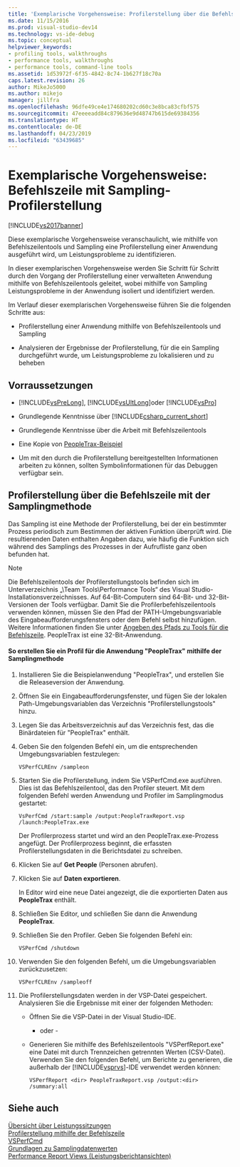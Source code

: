 ```yaml
---
title: 'Exemplarische Vorgehensweise: Profilerstellung über die Befehlszeile mit Sampling | Microsoft-Dokumentation'
ms.date: 11/15/2016
ms.prod: visual-studio-dev14
ms.technology: vs-ide-debug
ms.topic: conceptual
helpviewer_keywords:
- profiling tools, walkthroughs
- performance tools, walkthroughs
- performance tools, command-line tools
ms.assetid: 1d53972f-6f35-4842-8c74-1b627f18c70a
caps.latest.revision: 26
author: MikeJo5000
ms.author: mikejo
manager: jillfra
ms.openlocfilehash: 96dfe49ce4e174680202cd60c3e8bca83cfbf575
ms.sourcegitcommit: 47eeeeadd84c879636e9d48747b615de69384356
ms.translationtype: HT
ms.contentlocale: de-DE
ms.lasthandoff: 04/23/2019
ms.locfileid: "63439685"
---
```

# <a name="walkthrough-command-line-profiling-using-sampling"></a>Exemplarische Vorgehensweise: Befehlszeile mit Sampling-Profilerstellung
[!INCLUDE[vs2017banner](../includes/vs2017banner.md)]

Diese exemplarische Vorgehensweise veranschaulicht, wie mithilfe von Befehlszeilentools und Sampling eine Profilerstellung einer Anwendung ausgeführt wird, um Leistungsprobleme zu identifizieren.  
  
 In dieser exemplarischen Vorgehensweise werden Sie Schritt für Schritt durch den Vorgang der Profilerstellung einer verwalteten Anwendung mithilfe von Befehlszeilentools geleitet, wobei mithilfe von Sampling Leistungsprobleme in der Anwendung isoliert und identifiziert werden.  
  
 Im Verlauf dieser exemplarischen Vorgehensweise führen Sie die folgenden Schritte aus:  
  
- Profilerstellung einer Anwendung mithilfe von Befehlszeilentools und Sampling  
  
- Analysieren der Ergebnisse der Profilerstellung, für die ein Sampling durchgeführt wurde, um Leistungsprobleme zu lokalisieren und zu beheben  
  
## <a name="prerequisites"></a>Vorraussetzungen  
  
- [!INCLUDE[vsPreLong](../includes/vsprelong-md.md)], [!INCLUDE[vsUltLong](../includes/vsultlong-md.md)]oder [!INCLUDE[vsPro](../includes/vspro-md.md)]  
  
- Grundlegende Kenntnisse über [!INCLUDE[csharp_current_short](../includes/csharp-current-short-md.md)]  
  
- Grundlegende Kenntnisse über die Arbeit mit Befehlszeilentools  
  
- Eine Kopie von [PeopleTrax-Beispiel](../profiling/peopletrax-sample-profiling-tools.md)  
  
- Um mit den durch die Profilerstellung bereitgestellten Informationen arbeiten zu können, sollten Symbolinformationen für das Debuggen verfügbar sein.  
  
## <a name="command-line-profiling-using-the-sampling-method"></a>Profilerstellung über die Befehlszeile mit der Samplingmethode  
 Das Sampling ist eine Methode der Profilerstellung, bei der ein bestimmter Prozess periodisch zum Bestimmen der aktiven Funktion überprüft wird. Die resultierenden Daten enthalten Angaben dazu, wie häufig die Funktion sich während des Samplings des Prozesses in der Aufrufliste ganz oben befunden hat.  
  
> [!NOTE]
> Die Befehlszeilentools der Profilerstellungstools befinden sich im Unterverzeichnis „\Team Tools\Performance Tools“ des Visual Studio-Installationsverzeichnisses. Auf 64-Bit-Computern sind 64-Bit- und 32-Bit-Versionen der Tools verfügbar. Damit Sie die Profilerbefehlszeilentools verwenden können, müssen Sie den Pfad der PATH-Umgebungsvariable des Eingabeaufforderungsfensters oder dem Befehl selbst hinzufügen. Weitere Informationen finden Sie unter [Angeben des Pfads zu Tools für die Befehlszeile](../profiling/specifying-the-path-to-profiling-tools-command-line-tools.md). PeopleTrax ist eine 32-Bit-Anwendung.  
  
#### <a name="to-profile-the-peopletrax-application-by-using-the-sampling-method"></a>So erstellen Sie ein Profil für die Anwendung "PeopleTrax" mithilfe der Samplingmethode  
  
1. Installieren Sie die Beispielanwendung "PeopleTrax", und erstellen Sie die Releaseversion der Anwendung.  
  
2. Öffnen Sie ein Eingabeaufforderungsfenster, und fügen Sie der lokalen Path-Umgebungsvariablen das Verzeichnis "Profilerstellungstools" hinzu.  
  
3. Legen Sie das Arbeitsverzeichnis auf das Verzeichnis fest, das die Binärdateien für "PeopleTrax" enthält.  
  
4. Geben Sie den folgenden Befehl ein, um die entsprechenden Umgebungsvariablen festzulegen:  
  
    ```  
    VSPerfCLREnv /sampleon  
    ```  
  
5. Starten Sie die Profilerstellung, indem Sie VSPerfCmd.exe ausführen. Dies ist das Befehlszeilentool, das den Profiler steuert. Mit dem folgenden Befehl werden Anwendung und Profiler im Samplingmodus gestartet:  
  
    ```  
    VsPerfCmd /start:sample /output:PeopleTraxReport.vsp /launch:PeopleTrax.exe  
    ```  
  
     Der Profilerprozess startet und wird an den PeopleTrax.exe-Prozess angefügt. Der Profilerprozess beginnt, die erfassten Profilerstellungsdaten in die Berichtsdatei zu schreiben.  
  
6. Klicken Sie auf **Get People** (Personen abrufen).  
  
7. Klicken Sie auf **Daten exportieren**.  
  
     In Editor wird eine neue Datei angezeigt, die die exportierten Daten aus **PeopleTrax** enthält.  
  
8. Schließen Sie Editor, und schließen Sie dann die Anwendung **PeopleTrax**.  
  
9. Schließen Sie den Profiler. Geben Sie folgenden Befehl ein:  
  
    ```  
    VSPerfCmd /shutdown  
    ```  
  
10. Verwenden Sie den folgenden Befehl, um die Umgebungsvariablen zurückzusetzen:  
  
    ```  
    VSPerfCLREnv /sampleoff  
    ```  
  
11. Die Profilerstellungsdaten werden in der VSP-Datei gespeichert. Analysieren Sie die Ergebnisse mit einer der folgenden Methoden:  
  
    - Öffnen Sie die VSP-Datei in der Visual Studio-IDE.  
  
         - oder -  
  
    - Generieren Sie mithilfe des Befehlszeilentools "VSPerfReport.exe" eine Datei mit durch Trennzeichen getrennten Werten (CSV-Datei). Verwenden Sie den folgenden Befehl, um Berichte zu generieren, die außerhalb der [!INCLUDE[vsprvs](../includes/vsprvs-md.md)]-IDE verwendet werden können:  
  
        ```  
        VSPerfReport <dir> PeopleTraxReport.vsp /output:<dir> /summary:all  
        ```  
  
## <a name="see-also"></a>Siehe auch  
 [Übersicht über Leistungssitzungen](../profiling/performance-session-overview.md)   
 [Profilerstellung mithilfe der Befehlszeile](../profiling/using-the-profiling-tools-from-the-command-line.md)   
 [VSPerfCmd](../profiling/vsperfcmd.md)   
 [Grundlagen zu Samplingdatenwerten](../profiling/understanding-sampling-data-values.md)   
 [Performance Report Views (Leistungsberichtansichten)](../profiling/performance-report-views.md)
